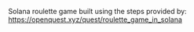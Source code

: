 Solana roulette game built using the steps provided by: https://openquest.xyz/quest/roulette_game_in_solana
